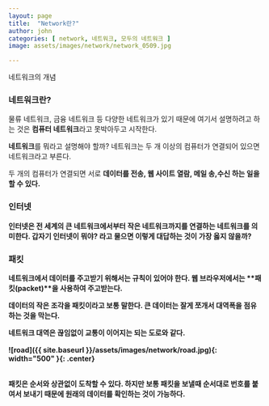```yaml
---
layout: page
title:  "Network란?"
author: john
categories: [ network, 네트워크, 모두의 네트워크 ]
image: assets/images/network/network_0509.jpg

---
```


네트워크의 개념

### 네트워크란?
물류 네트워크, 금융 네트워크 등 다양한 네트워크가 있기 때문에 여기서 설명하려고 하는 것은 **컴퓨터 네트워크**라고 못박아두고 시작한다.   
     
**네트워크**를 뭐라고 설명해야 할까?
네트워크는 두 개 이상의 컴퓨터가 연결되어 있으면 네트워크라고 부른다.

두 개의 컴퓨터가 연결되면 서로 <strong> 데이터를 전송, 웹 사이트 열람, 메일 송,수신 하는 일을 할 수 있다.<strong>

### 인터넷

인터넷은 전 세계의 큰 네트워크에서부터 작은 네트워크까지를 연결하는 네트워크를 의미한다.
갑자기 인터넷이 뭐야? 라고 물으면 이렇게 대답하는 것이 가장 옳지 않을까?

### 패킷

네트워크에서 데이터를 주고받기 위해서는 규칙이 있어야 한다.
웹 브라우저에서는 **패킷(packet)**을 사용하여 주고받는다.

데이터의 작은 조각을 패킷이라고 보통 말한다. 큰 데이터는 잘게 쪼개서 대역폭을 점유하는 것을 막는다.

<p style="margin-bottom:1rem;">네트워크 대역은 끊임없이 교통이 이어지는 되는 도로와 같다. </p>

![road]({{ site.baseurl }}/assets/images/network/road.jpg){: width="500" }{: .center}

<br>패킷은 순서와 상관없이 도착할 수 있다. 하지만 보통 패킷을 보낼때 순서대로 번호를 붙여서 보내기 때문에 원래의 데이터를 확인하는 것이 가능하다.

